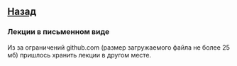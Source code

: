 ## [Назад](https://github.com/ifanzilka/Mathematics_KPFU/blob/master/links/analiticks_geometry/analiticks_geometry.md)
### Лекции в письменном виде
Из за ограничений github.com (размер загружаемого файла не более 25 мб) пришлось хранить лекции в другом месте.
#
